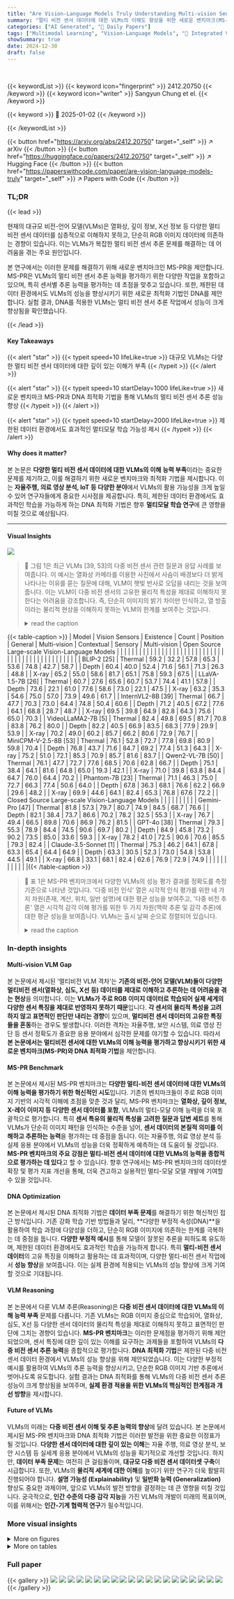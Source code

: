 ```yaml
---
title: "Are Vision-Language Models Truly Understanding Multi-vision Sensor?"
summary: "멀티 비전 센서 데이터에 대한 VLMs의 이해도 향상을 위한 새로운 벤치마크(MS-PR)와 DNA 최적화 기법 제시"
categories: ["AI Generated", "🤗 Daily Papers"]
tags: ["Multimodal Learning", "Vision-Language Models", "🏢 Integrated Vision Language Lab, KAIST",]
showSummary: true
date: 2024-12-30
draft: false
---
```


<br>

{{< keywordList >}}
{{< keyword icon="fingerprint" >}} 2412.20750 {{< /keyword >}}
{{< keyword icon="writer" >}} Sangyun Chung et el. {{< /keyword >}}
 
{{< keyword >}} 🤗 2025-01-02 {{< /keyword >}}
 
{{< /keywordList >}}

{{< button href="https://arxiv.org/abs/2412.20750" target="_self" >}}
↗ arXiv
{{< /button >}}
{{< button href="https://huggingface.co/papers/2412.20750" target="_self" >}}
↗ Hugging Face
{{< /button >}}
{{< button href="https://paperswithcode.com/paper/are-vision-language-models-truly" target="_self" >}}
↗ Papers with Code
{{< /button >}}




### TL;DR


{{< lead >}}

현재의 대규모 비전-언어 모델(VLMs)은 열화상, 깊이 정보, X선 정보 등 다양한 멀티 비전 센서 데이터를 심층적으로 이해하지 못하고, 단순히 RGB 이미지 데이터에 의존하는 경향이 있습니다. 이는 VLMs가 복잡한 멀티 비전 센서 추론 문제를 해결하는 데 어려움을 겪는 주요 원인입니다. 

본 연구에서는 이러한 문제를 해결하기 위해 새로운 벤치마크인 MS-PR을 제안합니다. MS-PR은 VLMs의 멀티 비전 센서 추론 능력을 평가하기 위한 다양한 작업을 포함하고 있으며, 특히 센서별 추론 능력을 평가하는 데 초점을 맞추고 있습니다. 또한, 제한된 데이터 환경에서도 VLMs의 성능을 향상시키기 위한 새로운 최적화 기법인 DNA를 제안합니다. 실험 결과, DNA를 적용한 VLMs는 멀티 비전 센서 추론 작업에서 성능이 크게 향상됨을 확인했습니다.

{{< /lead >}}


#### Key Takeaways

{{< alert "star" >}}
{{< typeit speed=10 lifeLike=true >}} 대규모 VLMs는 다양한 멀티 비전 센서 데이터에 대한 깊이 있는 이해가 부족 {{< /typeit >}}
{{< /alert >}}

{{< alert "star" >}}
{{< typeit speed=10 startDelay=1000 lifeLike=true >}} 새로운 벤치마크 MS-PR과 DNA 최적화 기법을 통해 VLMs의 멀티 비전 센서 추론 성능 향상 {{< /typeit >}}
{{< /alert >}}

{{< alert "star" >}}
{{< typeit speed=10 startDelay=2000 lifeLike=true >}} 제한된 데이터 환경에서도 효과적인 멀티모달 학습 가능성 제시 {{< /typeit >}}
{{< /alert >}}

#### Why does it matter?
본 논문은 **다양한 멀티 비전 센서 데이터에 대한 VLMs의 이해 능력 부족**이라는 중요한 문제를 제기하고, 이를 해결하기 위한 새로운 벤치마크와 최적화 기법을 제시합니다. 이는 **자율주행, 의료 영상 분석, IoT 등 다양한 분야**에서 VLMs의 활용 가능성을 크게 높일 수 있어 연구자들에게 중요한 시사점을 제공합니다. 특히, 제한된 데이터 환경에서도 효과적인 학습을 가능하게 하는 DNA 최적화 기법은 향후 **멀티모달 학습 연구**에 큰 영향을 미칠 것으로 예상됩니다.

------
#### Visual Insights



![](https://arxiv.org/html/2412.20750/x1.png)

> 🔼 그림 1은 최근 VLMs [39, 53]의 다중 비전 센서 관련 질문과 응답 사례를 보여줍니다.  이 예시는 열화상 카메라를 이용한 사진에서 사슴이 배경보다 더 밝게 나타나는 이유를 묻는 질문에 대해, VLM이 햇빛 반사로 오답을 내리는 것을 보여줍니다.  이는 VLM이 다중 비전 센서의 고유한 물리적 특성을 제대로 이해하지 못한다는 어려움을 강조합니다.  즉, 단순히 이미지의 밝기 차이만 인식하고, 열 방출이라는 물리적 현상을 이해하지 못하는 VLM의 한계를 보여주는 것입니다.
> <details>
> <summary>read the caption</summary>
> Figure 1: Multi-vision sensor related question and response examples of recent VLMs [39, 53]. Note that, this example underscores the difficulty that VLMs face in understanding physical properties unique to multi-vision sensors.
> </details>





{{< table-caption >}}
| Model | Vision Sensors | Existence | Count | Position | General | Multi-vision | Contextual | Sensory | Multi-vision | Open Source Large-scale Vision-Language Models |  | | | | | | | | | | | | | | | | | | | | | | | | | | | | | | | | | | | | | | | | | | | | | | | | BLIP-2 [25] | Thermal | 59.2 | 32.2 | 57.8 | 65.3 | 53.6 | 74.8 | 42.7 | 58.7 |  | Depth | 60.4 | 40.0 | 52.4 | 71.6 | 56.1 | 71.3 | 26.3 | 48.8 |  | X-ray | 65.2 | 55.0 | 58.6 | 81.7 | 65.1 | 75.8 | 59.3 | 67.5 |  | LLaVA-1.5-7B [26] | Thermal | 60.7 | 27.6 | 65.6 | 60.7 | 53.7 | 74.4 | 41.1 | 57.8 |  | Depth | 73.6 | 22.1 | 61.0 | 77.6 | 58.6 | 73.0 | 22.1 | 47.5 |  | X-ray | 63.2 | 35.3 | 54.6 | 75.0 | 57.0 | 73.9 | 49.6 | 61.7 |  | InternVL2-8B [39] | Thermal | 66.7 | 47.7 | 70.3 | 73.0 | 64.4 | 74.8 | 50.4 | 60.6 |  | Depth | 71.2 | 40.5 | 67.2 | 77.6 | 64.1 | 68.8 | 28.7 | 48.7 |  | X-ray | 69.5 | 39.8 | 64.9 | 82.8 | 64.3 | 75.6 | 65.0 | 70.3 |  | VideoLLaMA2-7B [5] | Thermal | 82.4 | 49.8 | 69.5 | 81.7 | 70.8 | 83.8 | 76.2 | 80.0 |  | Depth | 82.2 | 40.5 | 66.9 | 83.5 | 68.3 | 77.9 | 29.9 | 53.9 |  | X-ray | 70.2 | 49.0 | 60.2 | 85.7 | 66.2 | 80.6 | 72.9 | 76.7 |  | MiniCPM-V-2.5-8B [53] | Thermal | 76.1 | 52.8 | 72.7 | 77.8 | 69.8 | 80.9 | 59.8 | 70.4 |  | Depth | 76.8 | 43.7 | 71.6 | 84.7 | 69.2 | 77.4 | 51.3 | 64.3 |  | X-ray | 75.2 | 51.0 | 72.1 | 85.3 | 70.9 | 85.7 | 81.6 | 83.7 |  | Qwen2-VL-7B [50] | Thermal | 76.1 | 47.7 | 72.7 | 77.6 | 68.5 | 70.6 | 62.8 | 66.7 |  | Depth | 75.1 | 38.4 | 64.1 | 81.6 | 64.8 | 65.0 | 19.3 | 42.1 |  | X-ray | 71.0 | 39.8 | 63.8 | 84.4 | 64.7 | 76.0 | 64.4 | 70.2 |  | Phantom-7B [23] | Thermal | 71.1 | 46.3 | 75.0 | 72.7 | 66.3 | 77.4 | 50.6 | 64.0 |  | Depth | 67.8 | 36.3 | 68.1 | 76.6 | 62.2 | 66.9 | 29.6 | 48.2 |  | X-ray | 69.9 | 44.6 | 64.1 | 82.4 | 65.3 | 76.8 | 67.6 | 72.2 |  | Closed Source Large-scale Vision-Language Models |  |  |  |  |  |  |  |  |  | Gemini-Pro [47] | Thermal | 81.8 | 57.3 | 79.7 | 80.7 | 74.9 | 84.5 | 68.7 | 76.6 |  | Depth | 82.1 | 38.4 | 73.7 | 86.6 | 70.2 | 78.2 | 32.5 | 55.3 |  | X-ray | 76.7 | 49.4 | 66.5 | 89.8 | 70.6 | 86.9 | 76.2 | 81.5 |  | GPT-4o [38] | Thermal | 79.3 | 55.3 | 78.9 | 84.4 | 74.5 | 90.6 | 69.7 | 80.2 |  | Depth | 84.9 | 45.8 | 73.2 | 90.2 | 73.5 | 85.0 | 33.6 | 59.3 |  | X-ray | 78.2 | 41.0 | 72.5 | 90.6 | 70.6 | 85.5 | 79.3 | 82.4 |  | Claude-3.5-Sonnet [1] | Thermal | 75.3 | 46.2 | 64.1 | 67.8 | 63.3 | 65.4 | 64.4 | 64.9 |  | Depth | 63.3 | 30.5 | 52.3 | 73.0 | 54.8 | 53.8 | 44.5 | 49.1 |  | X-ray | 66.8 | 33.1 | 68.1 | 82.4 | 62.6 | 76.9 | 72.9 | 74.9 |  |  |  |  |  |  |  |  |  |  |  |{{< /table-caption >}}

> 🔼 표 1은 MS-PR 벤치마크에서 다양한 VLMs의 성능 평가 결과를 정확도를 측정 기준으로 나타낸 것입니다. '다중 비전 인식' 열은 시각적 인식 평가를 위한 네 가지 차원(존재, 계산, 위치, 일반 설명)에 대한 평균 성능을 보여주고, '다중 비전 추론' 열은 시각적 감각 이해 평가를 위한 두 가지 차원(맥락 추론 및 감각 추론)에 대한 평균 성능을 보여줍니다. VLMs는 출시 날짜 순으로 정렬되어 있습니다.
> <details>
> <summary>read the caption</summary>
> Table 1: Evaluation results of different VLMs on the MS-PR benchmark are reported, using accuracy as the metric. “Multi-vision Perception” shows the average performance on four dimensions (Existence, Count, Position, and General Description) for evaluating visual perception, and “Multi-vision Reasoning” shows the average performance on two dimensions (Contextual Reasoning and Sensory Reasoning) for evaluating vision sensory understanding. VLMs are sorted in ascending order of release date.
> </details>





### In-depth insights


#### Multi-vision VLM Gap
본 논문에서 제시된 '멀티비전 VLM 격차'는 **기존의 비전-언어 모델(VLM)들이 다양한 멀티비전 센서(열화상, 심도, X선 등) 데이터를 제대로 이해하고 추론하는 데 어려움을 겪는 현상**을 의미합니다.  이는 **VLMs가 주로 RGB 이미지 데이터로 학습되어 실제 세계의 다양한 센서 특징을 제대로 반영하지 못하기 때문**입니다.  **각 센서의 물리적 특성을 고려하지 않고 표면적인 판단만 내리는 경향**이 있으며,  **멀티비전 센서 데이터의 고유한 특징들을 혼동**하는 경우도 발생합니다. 이러한 격차는 자율주행, 보안 시스템, 의료 영상 진단 등 센서 정확도가 중요한 응용 분야에서 심각한 문제를 야기할 수 있습니다. 따라서 **본 논문에서는 멀티비전 센서에 대한 VLMs의 이해 능력을 평가하고 향상시키기 위한 새로운 벤치마크(MS-PR)와 DNA 최적화 기법**을 제안합니다.

#### MS-PR Benchmark
본 논문에서 제시된 MS-PR 벤치마크는 **다양한 멀티-비전 센서 데이터에 대한 VLMs의 이해 능력을 평가하기 위한 혁신적인 시도**입니다. 기존의 벤치마크들이 주로 RGB 이미지 기반의 시각적 이해에 초점을 맞춘 것과 달리, MS-PR 벤치마크는 **열화상, 깊이 정보, X-레이 이미지 등 다양한 센서 데이터를 포함**, VLMs의 멀티-모달 이해 능력을 더욱 포괄적으로 평가합니다. 특히 **센서 특유의 물리적 특성을 고려한 질문과 답변 세트**를 통해 VLMs가 단순히 이미지 패턴을 인식하는 수준을 넘어, **센서 데이터의 본질적 의미를 이해하고 추론하는 능력**을 평가하는 데 중점을 둡니다.  이는 자율주행, 의료 영상 분석 등 실제 응용 분야에서 VLMs의 성능을 더욱 정확하게 예측하는 데 도움이 될 것입니다.  **MS-PR 벤치마크의 주요 강점은 멀티-비전 센서 데이터에 대한 VLMs의 능력을 종합적으로 평가하는 데 있다**고 할 수 있습니다.  향후 연구에서는 MS-PR 벤치마크의 데이터셋 확장 및 평가 지표 개선을 통해, 더욱 견고하고 실용적인 멀티-모달 모델 개발에 기여할 수 있을 것입니다.

#### DNA Optimization
본 논문에서 제시된 DNA 최적화 기법은 **데이터 부족 문제**를 해결하기 위한 혁신적인 접근 방식입니다. 기존 강화 학습 기반 방법들과 달리, **다양한 부정적 속성(DNA)**을 활용하여 학습 과정에 다양성을 더하고, 단순히 RGB 이미지에 의존하는 한계를 극복하는 데 중점을 둡니다.  **다양한 부정적 예시**를 통해 모델이 잘못된 추론을 피하도록 유도하며, 제한된 데이터 환경에서도 효과적인 학습을 가능하게 합니다.  특히 **멀티-비전 센서 데이터**의 고유 특징을 이해하고 활용하는 데 효과적이며, 다양한 멀티-비전 센서 작업에서 **성능 향상**을 보여줍니다. 이는 실제 환경에 적용되는 VLMs의 성능 향상에 크게 기여할 것으로 기대됩니다.

#### VLM Reasoning
본 논문에서 다룬 VLM 추론(Reasoning)은 **다중 비전 센서 데이터에 대한 VLMs의 이해 능력 부족** 문제를 다룹니다.  기존 VLMs는 RGB 이미지 중심으로 학습되어, 열화상, 심도, X선 등 다양한 센서 데이터의 물리적 특성을 제대로 이해하지 못하고 표면적인 판단에 그치는 경향이 있습니다.  **MS-PR 벤치마크**는 이러한 문제점을 평가하기 위해 제안되었으며,  센서 특징에 대한 깊이 있는 이해를 요구하는 과제들을 포함하여 VLMs의 **다중 비전 센서 추론 능력**을 종합적으로 평가합니다.  **DNA 최적화 기법**은 제한된 다중 비전 센서 데이터 환경에서 VLMs의 성능 향상을 위해 제안되었습니다.  이는 다양한 부정적 예시를 활용하여 VLMs의 추론 능력을 향상시키고, 단순한 RGB 이미지 기반 추론에서 벗어나도록 유도합니다. 실험 결과는 DNA 최적화를 통해 VLMs의 다중 비전 센서 추론 성능이 크게 향상됨을 보여주며,  **실제 환경 적용을 위한 VLMs의 핵심적인 한계점과 개선 방향**을 제시합니다.

#### Future of VLMs
VLMs의 미래는 **다중 비전 센서 이해 및 추론 능력의 향상**에 달려 있습니다. 본 논문에서 제시된 MS-PR 벤치마크와 DNA 최적화 기법은 이러한 발전을 위한 중요한 이정표가 될 것입니다.  **다양한 센서 데이터에 대한 깊이 있는 이해**는 자율 주행, 의료 영상 분석, 보안 시스템 등 실세계 응용 분야에서 VLMs의 성능을 획기적으로 개선할 것입니다.  하지만, **데이터 부족 문제**는 여전히 큰 걸림돌이며, **대규모 다중 비전 센서 데이터셋 구축**이 시급합니다.  또한, VLMs의 **물리적 세계에 대한 이해**를 높이기 위한 연구가 더욱 활발히 진행되어야 합니다.  **설명 가능성 (Explainability)** 및 **일반화 능력 (Generalization)** 향상도 중요한 과제이며, 앞으로 VLMs의 발전 방향을 결정하는 데 큰 영향을 미칠 것입니다.  궁극적으로, **인간 수준의 다중 감각 지능**을 가진 VLMs의 개발이 미래의 목표이며, 이를 위해서는 **인간-기계 협력적 연구**가 필수적입니다.


### More visual insights

<details>
<summary>More on figures
</summary>


![](https://arxiv.org/html/2412.20750/x2.png)

> 🔼 그림 2는 논문의 MS-PR 벤치마크에 대한 데이터 샘플들을 보여줍니다. MS-PR 벤치마크는 VLMs의 다중 비전 센서 이해 능력을 평가하기 위한 벤치마크로, 다중 비전 지각 과제(존재, 계산, 위치, 일반적인 설명) 4가지 유형과 다중 비전 추론 과제(맥락적 추론 및 감각적 추론) 2가지 유형을 포함합니다. 그림은 각 과제 유형에 대한 질문과 답변의 예시를 보여주어, MS-PR 벤치마크가 VLMs의 다중 센서 데이터 해석 및 추론 능력을 어떻게 평가하는지 보여줍니다.
> <details>
> <summary>read the caption</summary>
> Figure 2: Data samples of Multi-vision Sensor Perception and Reasoning (MS-PR) benchmark for evaluating the abilities of VLMs in multi-vision sensor understanding, which covers four types of multi-vision perception tasks (Existence, Counting, Position, and General Description) and two types of multi-vision reasoning tasks (Contextual Reasoning and Sensory Reasoning).
> </details>



![](https://arxiv.org/html/2412.20750/x3.png)

> 🔼 그림 3은 MS-PR 벤치마크의 데이터 분포를 보여줍니다. 바깥쪽 원은 6가지 핵심 다중 비전 센서 작업(존재, 계산, 위치, 일반 설명, 상황 추론, 감각 추론)을 나타내고, 안쪽 원은 각 작업에 대한 샘플 수를 보여줍니다.  이 그림은 MS-PR 벤치마크에 사용된 각 센서 유형(열화상, 깊이, X선)의 데이터 양을 시각적으로 보여주어, 벤치마크의 구성과 균형을 이해하는 데 도움이 됩니다. 각 작업의 샘플 수는 데이터 셋의 크기와 균형을 보여주는 지표입니다.
> <details>
> <summary>read the caption</summary>
> Figure 3: Distribution of data sources of the MS-PR benchmark. In MS-PR, we demonstrate six core multi-vision sensor tasks in the outer ring, and the inner ring displays the number of samples for each specific task.
> </details>



![](https://arxiv.org/html/2412.20750/x4.png)

> 🔼 그림 4는 제안된 벤치마크 데이터셋 생성 파이프라인의 개요를 보여줍니다. 다양한 멀티비전 센서와 작업에 대한 지식이 담긴 프롬프트를 기반으로 ChatGPT/GPT-4가 어려운 질문과 답변 세트를 생성합니다.  이후,  인간 어노테이터를 활용하여 데이터셋을 더욱 개선하고,  긍정적 및 부정적 답변 세트를 구성하여 각 쌍을 특정 평가 차원으로 분류합니다. 이는 실제 환경을 정확하게 반영하는 벤치마크 데이터셋을 만드는 데 중요한 과정입니다.
> <details>
> <summary>read the caption</summary>
> Figure 4: Overview of the pipeline for generating the proposed benchmark dataset. Based on the prompts corresponding to knowledge on multi-vision sensors and tasks, ChatGPT/GPT-4o generates challenging question and answer set. We refine the dataset further by utilizing human annotators to construct positive and negative sets, allowing each pair to be classified into a specific evaluation dimension.
> </details>



![](https://arxiv.org/html/2412.20750/x5.png)

> 🔼 그림 5는 다양한 멀티 비전 센서(열화상, 심도, X선)에 대한 지식 정보와 질문 유형 및 예시를 보여줍니다.  각 센서의 물리적 특성과 응용 분야에 대한 설명과 함께, 각 센서 유형에 적합한 다양한 질문 유형(객체 인식, 개수 세기, 위치 관계, 장면 설명, 상황 추론, 센서 추론)과 구체적인 질문 예시를 제시하여, 멀티 비전 센서 이해를 위한 벤치마크 데이터셋 구축에 대한 이해를 돕습니다.
> <details>
> <summary>read the caption</summary>
> Figure 5: Description of sensor knowledge information and questions types and examples.
> </details>



![](https://arxiv.org/html/2412.20750/x6.png)

> 🔼 그림 6은 다양한 멀티 비전 센서 작업에 대한 어려운 객관식 질문과 답변을 생성하기 위한 프롬프트에 대한 설명입니다. 이 프롬프트는 센서 지식, 작업 유형 및 예시 질문을 포함하여 모델이 다양한 센서 유형(열, 깊이, X선)의 이미지에 대한 질문을 생성하고, 정답과 함께 여러 개의 그럴듯하지만 틀린 답변을 제공하도록 안내합니다. 이를 통해 멀티 비전 센서에 대한 심층적인 이해 능력을 평가할 수 있는 데이터셋을 효율적으로 생성할 수 있습니다.
> <details>
> <summary>read the caption</summary>
> Figure 6: Description of prompts for generating challenging multiple-choice questions and answers for multi-vision sensor tasks
> </details>



![](https://arxiv.org/html/2412.20750/x8.png)

> 🔼 그림 7은 다양한 Vision-Language Model(VLM)에 걸쳐 인간의 다중 비전 감각 추론 성과에 대한 합의 결과를 보여줍니다.  다양한 VLM(LLaVA-1.5-7B, Qwen2-VL-7B, InternVL2-8B, Phantom-7B, GPT-40)이 다중 비전 감각 추론 작업에서 얼마나 잘 수행하는지, 그리고 이들의 성능이 인간의 수행 능력과 어떻게 비교되는지를 보여주는 막대 그래프입니다.  각 모델의 정확도를 백분율로 제시하여, 모델들의 상대적 성능을 비교하고 인간의 평균 정확도와 비교 분석합니다. 이는 다중 비전 데이터에 대한 VLMs의 이해도와 추론 능력을 평가하는 데 도움이 됩니다.
> <details>
> <summary>read the caption</summary>
> Figure 7: Human Agreement Results on Multi-Vision Sensory Reasoning Performance Across Diverse VLMs
> </details>



![](https://arxiv.org/html/2412.20750/x9.png)

> 🔼 그림 8은 논문의 '3.1 다중 비전 센서 인식 및 추론(MS-PR) 벤치마크' 섹션에 속하며, 다중 비전 센서(열화상, 깊이, X선)에 대한 다양한 최첨단 VLMs의 성능을 비교 분석한 것입니다. 특히, '존재(Existence)'라는 다중 비전 인식 작업에 초점을 맞추고 있습니다.  각 센서 유형에 대해 질문과 보기가 제시되고, 정답은 녹색, 오답은 빨간색으로 표시되어 VLMs의 정확성을 시각적으로 보여줍니다. 이 그림은 다양한 VLMs이 다중 비전 센서 데이터를 얼마나 잘 이해하고 해석하는지, 특히 개체의 존재 여부를 파악하는 능력을 비교하는 데 도움이 됩니다.
> <details>
> <summary>read the caption</summary>
> Figure 8: The comparison of performance across different multi-vision sensors with respect to the representative VLMs in the Multi-vision Perception task (Existence). Green font denotes the correct answer, while red font denotes the incorrect answer.
> </details>



![](https://arxiv.org/html/2412.20750/x10.png)

> 🔼 그림 9는 논문의 '3.1 다중 비전 센서 인식 및 추론(MS-PR) 벤치마크' 섹션에 포함된 그림으로, 다중 비전 센서(열화상, 깊이, X선) 데이터에 대한 다양한 최첨단 비전-언어 모델(VLMs)의 성능을 비교 분석한 것입니다.  특히, '개수 세기'라는 인식 과제에 초점을 맞추고 있으며, 각 센서 유형에 따른 질문과 정답에 대해 모델의 정확성을 시각적으로 보여줍니다. 녹색 글꼴은 정답을, 빨간색 글꼴은 오답을 나타냅니다. 이 그림을 통해 각 모델이 서로 다른 센서 유형의 데이터를 얼마나 잘 이해하고 처리하는지, 그리고 각 모델의 강점과 약점을 파악할 수 있습니다.
> <details>
> <summary>read the caption</summary>
> Figure 9: The comparison of performance across different multi-vision sensors with respect to the representative VLMs in the Multi-vision Perception task (Counting). Green font denotes the correct answer, while red font denotes the incorrect answer.
> </details>



![](https://arxiv.org/html/2412.20750/x11.png)

> 🔼 그림 10은 다양한 VLMs(Vision-Language Models)의 다중 비전 센서(열화상, 깊이, X선)에 대한 성능 비교를 보여줍니다. 특히, 다중 비전 지각 과제 중 '위치'에 초점을 맞추고 있습니다. 정답은 녹색, 오답은 붉은색으로 표시되어 VLMs의 정확도를 명확하게 보여줍니다. 각 센서 유형에 따라 모델의 성능 차이를 시각적으로 비교하여, 어떤 유형의 센서 데이터에서 특정 VLM이 잘 작동하고 어떤 유형에서는 잘 작동하지 않는지를 보여줍니다.
> <details>
> <summary>read the caption</summary>
> Figure 10: The comparison of performance across different multi-vision sensors with respect to the representative VLMs in the Multi-vision Perception task (Position). Green font denotes the correct answer, while red font denotes the incorrect answer.
> </details>



![](https://arxiv.org/html/2412.20750/x12.png)

> 🔼 그림 11은 다양한 멀티 비전 센서(열화상, 깊이, X선)에 대한 대표적인 VLM(Vision-Language Model)들의 성능을 비교 분석한 것입니다.  멀티 비전 지각 과제 중 일반적인 설명(General Description)에 초점을 맞추고 있습니다. 각 질문에 대해 VLM이 선택한 답변이 표시되어 있으며, 정답은 녹색, 오답은 빨간색으로 표시되어 VLMs의 성능을 직관적으로 보여줍니다.  각 센서 유형별로 VLM이 얼마나 정확하게 이미지의 내용을 설명하는지, 즉 일반적인 시각적 특징을 이해하고 기술하는 능력을 평가합니다.
> <details>
> <summary>read the caption</summary>
> Figure 11: The comparison of performance across different multi-vision sensors with respect to the representative VLMs in the Multi-vision Perception task (General Description). Green font denotes the correct answer, while red font denotes the incorrect answer.
> </details>



![](https://arxiv.org/html/2412.20750/x13.png)

> 🔼 그림 12는 다양한 멀티 비전 센서(열화상, 깊이, X선)에 대해 대표적인 VLMs(LLaVA, InternVL2, Phantom, DNA 적용 Phantom)의 성능을 비교 분석한 결과를 보여줍니다. 특히 멀티 비전 추론 과제 중 문맥적 추론에 초점을 맞추고 있습니다. 각 센서 유형에 대한 질문과 보기가 제시되고, 정답은 녹색, 오답은 빨간색으로 표시되어 VLMs의 문맥적 추론 능력을 시각적으로 비교 분석합니다.
> <details>
> <summary>read the caption</summary>
> Figure 12: The comparison of performance across different multi-vision sensors with respect to the representative VLMs in the Multi-vision Reasoning task (Contextual Reasoning). Green font denotes the correct answer, while red font denotes the incorrect answer.
> </details>



</details>




<details>
<summary>More on tables
</summary>


{{< table-caption >}}
| General | Description |
|---|---|{{< /table-caption >}}
> 🔼 표 2는 다양한 VLMs에 대한 다중 비전 센서 인식 및 추론 성능을 보여줍니다. DNA 최적화를 통해 다중 비전 센서 추론 성능이 향상되었음을 보여주는 결과입니다.  각 VLMs의 다중 비전 센서 인식(존재, 계산, 위치, 일반 설명)과 추론(맥락적 추론, 감각적 추론)에 대한 평균 정확도가 제시되어 있습니다.  각 열의 최고 성능은 굵게 표시되어 있습니다.
> <details>
> <summary>read the caption</summary>
> Table 2: Performance is increased by Diverse Negative Attributes (DNA) optimization in the sense of multi-vision reasoning. Highlighted columns show average performance for perception and reasoning capabilities. The best results are denoted in bold.
> </details>

{{< table-caption >}}
| Multi-vision |
|---|---| 
| Perception |{{< /table-caption >}}
> 🔼 표 3은 다양한 수의 부정적 예시(k)를 사용하여 다중 비전 센서 추론 성능에 대한 추가 분석 결과를 보여줍니다.  여러 개의 부정적 예시를 사용함으로써 모델이 다양한 상황에서 센서 데이터를 더 잘 이해하고 추론하는 데 도움이 되는지 확인하는 실험입니다.  이 표는 특히 상황 추론 및 감각 추론 과제에서 부정적 예시의 수가 증가함에 따라 성능이 향상됨을 보여줍니다.  즉, 다양한 부정적 예시는 다중 비전 센서에 대한 이해도를 높이는 데 효과적임을 보여줍니다.
> <details>
> <summary>read the caption</summary>
> Table 3: Ablation study on multi-vision sensor reasoning performance according to the number of negative sample k𝑘kitalic_k.
> </details>

{{< table-caption >}}
| Contextual | Reasoning |
|---|---|{{< /table-caption >}}
> 🔼 표 4는 다양한 센서 유형(열화상, 깊이, X선)에 대해 학습 이미지 수(n)를 변경하면서 다양한 비전 언어 모델(VLMs)의 멀티 비전 센서 추론 성능 변화를 보여줍니다.  각 센서 유형별로 50개와 100개의 이미지를 사용한 실험 결과를 보여주며,  SFT(Supervised Fine-Tuning)와 DNA(Diverse Negative Attributes) 최적화 기법을 적용한 경우와 그렇지 않은 경우의 성능 차이를 비교 분석합니다.  멀티 비전 인식(Existence, Count, Position, General Description)과 멀티 비전 추론(Contextual Reasoning, Sensory Reasoning)의 두 가지 주요 과제에 대한 성능을 평가하여 DNA 최적화가 제한된 데이터 환경에서도 멀티 비전 센서 추론 성능 향상에 효과적임을 보여줍니다.
> <details>
> <summary>read the caption</summary>
> Table 4: Ablation study on multi-vision sensor reasoning performance according to the number of training images per sensor n𝑛nitalic_n
> </details>

{{< table-caption >}}
| Sensory |
|---|---| 
| Reasoning |{{< /table-caption >}}
> 🔼 표 5는 다양한 벤치마크에서 DNA 최적화 적용 유무에 따른 Phantom-7B 모델의 성능 비교 결과를 보여줍니다.  단순한 성능 비교를 넘어,  DNA 최적화가 다양한 유형의 벤치마크 작업에서 얼마나 일반화된 성능 향상을 가져오는지 보여주는 표입니다.  각 벤치마크의 세부적인 특징과 Phantom-7B 모델의 DNA 최적화 전후 성능 변화를 정량적으로 비교하여 모델의 견고성과 일반화 능력을 평가합니다.
> <details>
> <summary>read the caption</summary>
> Table 5: Performance comparison of Phantom-7B with and without DNA optimization across various benchmarks.
> </details>

</details>




### Full paper

{{< gallery >}}
<img src="paper_images/1.png" class="grid-w50 md:grid-w33 xl:grid-w25" />
<img src="paper_images/2.png" class="grid-w50 md:grid-w33 xl:grid-w25" />
<img src="paper_images/3.png" class="grid-w50 md:grid-w33 xl:grid-w25" />
<img src="paper_images/4.png" class="grid-w50 md:grid-w33 xl:grid-w25" />
<img src="paper_images/5.png" class="grid-w50 md:grid-w33 xl:grid-w25" />
<img src="paper_images/6.png" class="grid-w50 md:grid-w33 xl:grid-w25" />
<img src="paper_images/7.png" class="grid-w50 md:grid-w33 xl:grid-w25" />
<img src="paper_images/8.png" class="grid-w50 md:grid-w33 xl:grid-w25" />
<img src="paper_images/9.png" class="grid-w50 md:grid-w33 xl:grid-w25" />
<img src="paper_images/10.png" class="grid-w50 md:grid-w33 xl:grid-w25" />
<img src="paper_images/11.png" class="grid-w50 md:grid-w33 xl:grid-w25" />
<img src="paper_images/12.png" class="grid-w50 md:grid-w33 xl:grid-w25" />
<img src="paper_images/13.png" class="grid-w50 md:grid-w33 xl:grid-w25" />
<img src="paper_images/14.png" class="grid-w50 md:grid-w33 xl:grid-w25" />
<img src="paper_images/15.png" class="grid-w50 md:grid-w33 xl:grid-w25" />
<img src="paper_images/16.png" class="grid-w50 md:grid-w33 xl:grid-w25" />
<img src="paper_images/17.png" class="grid-w50 md:grid-w33 xl:grid-w25" />
<img src="paper_images/18.png" class="grid-w50 md:grid-w33 xl:grid-w25" />
<img src="paper_images/19.png" class="grid-w50 md:grid-w33 xl:grid-w25" />
<img src="paper_images/20.png" class="grid-w50 md:grid-w33 xl:grid-w25" />
{{< /gallery >}}